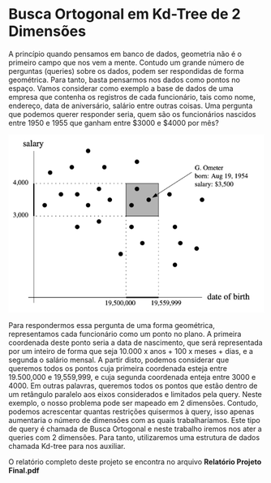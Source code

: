 # Busca Ortogonal em Kd-Tree de 2 Dimensões

A princípio quando pensamos em banco de dados, geometria não é o primeiro campo que nos vem a mente. Contudo um grande número de perguntas (queries) sobre os dados, podem ser respondidas de forma geométrica. Para tanto, basta pensarmos nos dados como pontos no espaço. Vamos considerar como exemplo a base de dados de uma empresa que contenha os registros de cada funcionário, tais como nome, endereço, data de aniversário, salário entre outras coisas. Uma pergunta que podemos querer responder seria, quem são os funcionários nascidos entre 1950 e 1955 que ganham entre $3000 e $4000 por mês?

![](images/Kd-Tree%20Orthogonal%20Search.png)

Para respondermos essa pergunta de uma forma geométrica, representamos cada funcionário como um ponto no plano. A primeira coordenada deste ponto seria a data de nascimento, que será representada por um inteiro de forma que seja 10.000 x anos + 100 x meses + dias, e a segunda o salário mensal. A partir disto, podemos considerar que queremos todos os pontos cuja primeira coordenada esteja entre 19.500,000 e 19,559,999, e cuja segunda coordenada enteja entre 3000 e 4000. Em outras palavras, queremos todos os pontos que estão dentro de um retângulo paralelo aos eixos considerados e limitados pela query.
Neste exemplo, o nosso problema pode ser mapeado em 2 dimensões. Contudo, podemos acrescentar quantas restrições quisermos à query, isso apenas aumentaria o número de dimensões com as quais trabalharíamos.
Este tipo de query é chamada de Busca Ortogonal e neste trabalho iremos nos ater a queries com 2 dimensões. Para tanto, utilizaremos uma estrutura de dados chamada Kd-tree para nos auxiliar.

O relatório completo deste projeto se encontra no arquivo **Relatório Projeto Final.pdf**
